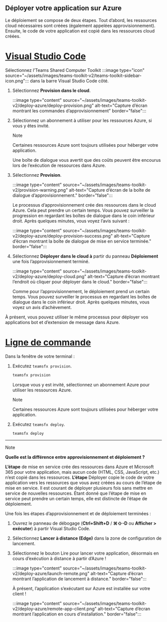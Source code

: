 ## <a name="deploy-your-app-to-azure"></a>Déployer votre application sur Azure

Le déploiement se compose de deux étapes.  Tout d’abord, les ressources cloud nécessaires sont créées (également appelées approvisionnement). Ensuite, le code de votre application est copié dans les ressources cloud créées.

# <a name="visual-studio-code"></a>[Visual Studio Code](#tab/vscode)

Sélectionnez l’Teams Shared Computer Toolkit :::image type="icon" source="~/assets/images/teams-toolkit-v2/teams-toolkit-sidebar-icon.png"::: dans la barre Visual Studio Code côté.

1. Sélectionnez **Provision dans le cloud**.

   :::image type="content" source="~/assets/images/teams-toolkit-v2/deploy-azure/deploy-provision.png" alt-text="Capture d’écran montrant les commandes d’approvisionnement" border="false":::

1. Sélectionnez un abonnement à utiliser pour les ressources Azure, si vous y êtes invité.

   > [!NOTE]
   > Certaines ressources Azure sont toujours utilisées pour héberger votre application.

    Une boîte de dialogue vous avertit que des coûts peuvent être encourus lors de l’exécution de ressources dans Azure.

1. Sélectionnez **Provision**.

   :::image type="content" source="~/assets/images/teams-toolkit-v2/provision-warning.png" alt-text="Capture d’écran de la boîte de dialogue d’approvisionnement." border="false":::

   Le processus d’approvisionnement crée des ressources dans le cloud Azure. Cela peut prendre un certain temps. Vous pouvez surveiller la progression en regardant les boîtes de dialogue dans le coin inférieur droit. Après quelques minutes, vous voyez l’avis suivant :

   :::image type="content" source="~/assets/images/teams-toolkit-v2/deploy-azure/deploy-provision-success.png" alt-text="Capture d’écran montrant la boîte de dialogue de mise en service terminée." border="false":::

1. Sélectionnez **Déployer dans le cloud à** partir du panneau **Déploiement** une fois l’approvisionnement terminé.

   :::image type="content" source="~/assets/images/teams-toolkit-v2/deploy-azure/deploy-cloud.png" alt-text="Capture d’écran montrant l’endroit où cliquer pour déployer dans le cloud." border="false":::

   Comme pour l’approvisionnement, le déploiement prend un certain temps. Vous pouvez surveiller le processus en regardant les boîtes de dialogue dans le coin inférieur droit. Après quelques minutes, vous voyez un avis d’achèvement.

À présent, vous pouvez utiliser le même processus pour déployer vos applications bot et d’extension de message dans Azure. 

# <a name="command-line"></a>[Ligne de commande](#tab/cli)

Dans la fenêtre de votre terminal :

1. Exécutez `teamsfx provision`.

   ``` bash
   teamsfx provision
   ```

   Lorsque vous y est invité, sélectionnez un abonnement Azure pour utiliser les ressources Azure.

   > [!NOTE]
   > Certaines ressources Azure sont toujours utilisées pour héberger votre application.

1. Exécutez `teamsfx deploy`.

   ``` bash
   teamsfx deploy
   ```

---

> [!NOTE]
> **Quelle est la différence entre approvisionnement et déploiement ?**
>
> **L’étape** de mise en service crée des ressources dans Azure et Microsoft 365 pour votre application, mais aucun code (HTML, CSS, JavaScript, etc.) n’est copié dans les ressources. **L’étape** Déployer copie le code de votre application vers les ressources que vous avez créées au cours de l’étape de mise en service. Il est courant de déployer plusieurs fois sans mettre en service de nouvelles ressources. Étant donné que l’étape de mise en service peut prendre un certain temps, elle est distincte de l’étape de déploiement.

Une fois les étapes d’approvisionnement et de déploiement terminées :

1. Ouvrez le panneau de débogage (**Ctrl+Shift+D**  /  **⌘⇧-D** ou **Afficher > exécuter**) à partir Visual Studio Code.
1. Sélectionnez **Lancer à distance (Edge)** dans la zone de configuration de lancement.
1. Sélectionnez le bouton Lire pour lancer votre application, désormais en cours d’exécution à distance à partir d’Azure !

   :::image type="content" source="~/assets/images/teams-toolkit-v2/deploy-azure/launch-remote.png" alt-text="Capture d’écran montrant l’application de lancement à distance." border="false":::

   À présent, l’application s’exécutant sur Azure est installée sur votre client !

   :::image type="content" source="~/assets/images/teams-toolkit-v2/deploy-azure/remote-app-client.png" alt-text="Capture d’écran montrant l’application en cours d’installation." border="false":::